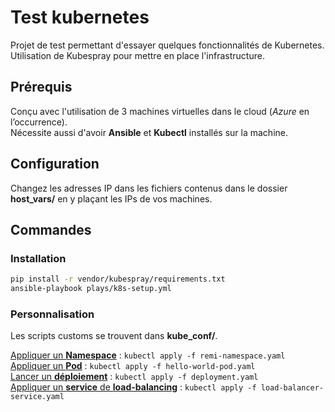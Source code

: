# Test kubernetes

Projet de test permettant d'essayer quelques fonctionnalités de Kubernetes.    
Utilisation de Kubespray pour mettre en place l'infrastructure.

## Prérequis

Conçu avec l'utilisation de 3 machines virtuelles dans le cloud (_Azure_ en l’occurrence).   
Nécessite aussi d'avoir **Ansible** et **Kubectl** installés sur la machine.

## Configuration

Changez les adresses IP dans les fichiers contenus dans le dossier **host_vars/** en y plaçant les IPs de vos machines.

## Commandes
### Installation
```bash
pip install -r vendor/kubespray/requirements.txt
ansible-playbook plays/k8s-setup.yml
```

### Personnalisation
Les scripts customs se trouvent dans **kube_conf/**.   

<u>Appliquer un **Namespace**</u> : `kubectl apply -f remi-namespace.yaml`    
<u>Appliquer un **Pod**</u> : `kubectl apply -f hello-world-pod.yaml`     
<u>Lancer un **déploiement**</u> : `kubectl apply -f deployment.yaml`    
<u>Appliquer un **service** de **load-balancing**</u> : `kubectl apply -f load-balancer-service.yaml`
